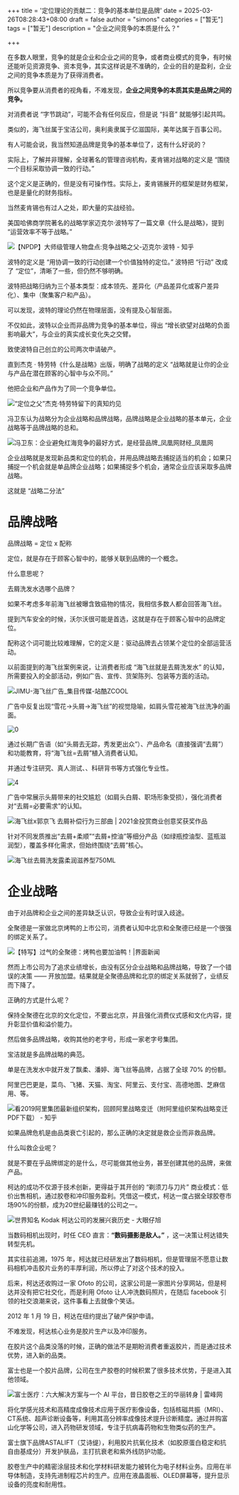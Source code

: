 +++
title = '定位理论的贡献二：竞争的基本单位是品牌'
date = 2025-03-26T08:28:43+08:00
draft = false
author = "simons"
categories = ["暂无"]
tags = ["暂无"]
description = "企业之间竞争的本质是什么？"

+++

在多数人眼里，竞争的就是企业和企业之间的竞争，或者商业模式的竞争，有时候还能听见资源竞争、资本竞争，其实这样说是不准确的，企业的目的是盈利，企业之间的竞争本质是为了获得消费者。

所以竞争要从消费者的视角看，不难发现，**企业之间竞争的本质其实是品牌之间的竞争。**

对消费者说 “字节跳动”，可能不会有任何反应，但是说 “抖音” 就能够引起共鸣。

类似的，海飞丝属于宝洁公司，奥利奥隶属于亿滋国际，美年达属于百事公司。

有人可能会说，我当然知道品牌是竞争的基本单位了，这有什么好说的？

实际上，了解并非理解，全球著名的管理咨询机构，麦肯锡对战略的定义是 “围绕一个目标采取协调一致的行动。”

这个定义是正确的，但是没有可操作性。实际上，麦肯锡展开的框架是财务框架，也是是量化的财务指标。

当然麦肯锡也有过人之处，即大量的实战经验。

美国哈佛商学院著名的战略学家迈克尔·波特写了一篇文章《什么是战略》，提到 “运营效率不等于战略。”

![【NPDP】大师级管理人物盘点:竞争战略之父-迈克尔·波特 - 知乎](https://pica.zhimg.com/v2-5731bfd8c17cbafab652d9f8db41c4be_720w.jpg?source=172ae18b)

波特的定义是 “用协调一致的行动创建一个价值独特的定位。” 波特把 “行动” 改成了 “定位”，清晰了一些，但仍然不够明确。

波特把战略归纳为三个基本类型：成本领先、差异化（产品差异化或客户差异化）、集中（聚集客户和产品）。

可以发现，波特的理论仍然在物理层面，没有提及心智层面。

不仅如此，波特以企业而非品牌为竞争的基本单位，得出 “增长欲望对战略的负面影响最大”，与企业的真实成长变化失之交臂。

致使波特自己创立的公司两次申请破产。

直到杰克 · 特劳特《什么是战略》出版，明确了战略的定义 “战略就是让你的企业与产品在潜在顾客的心智中与众不同。”

他把企业和产品作为了同一个竞争单位。

![“定位之父”杰克·特劳特留下的真知灼见](https://ts1.tc.mm.bing.net/th/id/R-C.a32eaf1b552a45b4a7c90849dc0ddb87?rik=AGqq1YNdeJMDrA&riu=http%3a%2f%2fyunrun.com.cn%2fupload%2f201706%2f09%2f201706091416259480.png&ehk=2CP827ePl9C39tsOX7n7YQL%2fSSfauEpDdE1zY96Z1SY%3d&risl=&pid=ImgRaw&r=0)

冯卫东认为战略分为企业战略和品牌战略，品牌战略是企业战略的基本单元，企业战略等于品牌战略的总和。

![冯卫东：企业避免红海竞争的最好方式，是经营品牌_凤凰网财经_凤凰网](https://d.ifengimg.com/q100/img1.ugc.ifeng.com/newugc/20210531/14/wemedia/e33a7edb1117355930c84e0746fe97ee46ff240b_size1266_w3276_h2184.jpeg)

企业战略就是发现新品类和定位的机会，并用品牌战略去捕捉适当的机会；如果只捕捉一个机会就是单品牌企业战略；如果捕捉多个机会，通常企业应该采取多品牌战略。

这就是 “战略二分法”



# 品牌战略

品牌战略 = 定位 x 配称

定位，就是存在于顾客心智中的，能够关联到品牌的一个概念。

什么意思呢？

去屑洗发水选哪个品牌？

如果不考虑多年前海飞丝被曝含致癌物的情况，我相信多数人都会回答海飞丝。

提到汽车安全的时候，沃尔沃很可能是首选，这就是存在于顾客心智中的品牌定位。

配称这个词可能比较难理解，它的定义是：驱动品牌去占领某个定位的全部运营活动。

以前面提到的海飞丝案例来说，让消费者形成 “海飞丝就是去屑洗发水” 的认知，所需要投入的全部活动，例如广告、宣传、货架陈列、包装等方面的活动。

![JIMU-海飞丝广告_集目传媒-站酷ZCOOL](https://tse2-mm.cn.bing.net/th/id/OIP-C.6hfh1sMeJKQdiDOdTiFkEgHaEK?rs=1&pid=ImgDetMain)

广告中反复出现“雪花→头屑→海飞丝”的视觉隐喻，如肩头雪花被海飞丝洗净的画面。

![0](https://ts1.tc.mm.bing.net/th/id/R-C.93c818c5036a9ca3f033caa436a7f44d?rik=WqICrK%2fzsF858g&riu=http%3a%2f%2fsocialbeta.oss-cn-hangzhou.aliyuncs.com%2fupload%2f24325-1672710350.jpg&ehk=2pXl66vumrPhj3173WGS8y5zpMF51vseWL3p9gUiB%2fY%3d&risl=&pid=ImgRaw&r=0)

通过长期广告语（如“头屑去无踪，秀发更出众”）、产品命名（直接强调“去屑”）和功能教育，将“海飞丝=去屑”植入消费者认知。

并通过专注研究、真人测试、、科研背书等方式强化专业性。

![4](https://ts1.tc.mm.bing.net/th/id/R-C.ea3f4d0271fe8e124ab2b6731de11565?rik=On2y86Z6B7GCKw&riu=http%3a%2f%2fsocialbeta.oss-cn-hangzhou.aliyuncs.com%2fupload%2f24325-1691478318.jpg&ehk=OBod7du8d3HgSaXnL9dFaICtIlq2x9lA91P8kJ2k1q0%3d&risl=&pid=ImgRaw&r=0)

广告中常展示头屑带来的社交尴尬（如肩头白屑、职场形象受损），强化消费者对“去屑=必要需求”的认知。

![海飞丝x郭京飞 去屑补偿行为三部曲 | 2021金投赏商业创意奖获奖作品](https://roifestival-storage.www.comocloud.net/roifestival/2021/06/18/202106181513566ccfd86d.png)

针对不同发质推出“去屑+柔顺”“去屑+控油”等细分产品（如绿瓶控油型、蓝瓶滋润型），覆盖多样化需求，但始终围绕“去屑”核心。

![海飞丝去屑洗发露柔润滋养型750ML](https://www.yaoxuangou.cn/imgextra/pro/2021/12/30/84339d8cd02fe7299238cd9b7a519f1b3f9c8f3e-GXXX.jpg)



# 企业战略

由于对品牌和企业之间的差异缺乏认识，导致企业有时误入歧途。

全聚德是一家做北京烤鸭的上市公司，消费者认知中北京和全聚德已经是一个很强的绑定关系了。

![【特写】过气的全聚德：烤鸭也要加油鸭！|界面新闻](https://img3.jiemian.com/101/original/20190315/155258280634470900.jpg)

然而上市公司为了追求业绩增长，由没有区分企业战略和品牌战略，导致了一个错误的决策 —— 开放加盟。结果就是全聚德品牌和北京的绑定关系就弱了，业绩反而下降了。

正确的方式是什么呢？

保持全聚德在北京的文化定位，不要出北京，并且强化消费仪式感和文化内容，提升彰显价值和溢价能力。

然后做多品牌战略，收购其他的老字号，形成一家老字号集团。

宝洁就是多品牌战略的典范。

单是在洗发水中就开发了飘柔、潘婷、海飞丝等品牌，占据了全球 70% 的份额。

阿里巴巴更是，菜鸟、飞猪、天猫、淘宝、阿里云、支付宝、高德地图、芝麻信用、等。

![看2019阿里集团最新组织架构，回顾阿里战略变迁（附阿里组织架构战略变迁PDF下载） - 知乎](https://pic1.zhimg.com/v2-08892b6a4f9c94ff96c1e80f4d94f7e5_r.jpg)

如果品牌危机是由品类衰亡引起的，那么正确的决定就是救企业而非救品牌。

什么叫救企业呢？

就是不要在乎品牌绑定的是什么，尽可能做其他业务，甚至创建其他的品牌，来做产品。

柯达的成功不仅源于技术创新，更得益于其开创的 “剃须刀与刀片” 商业模式：低价出售相机，通过胶卷和冲印服务盈利。凭借这一模式，柯达一度占据全球胶卷市场90%的份额，成为20世纪最赚钱的公司之一。

![世界知名 Kodak 柯达公司的发展兴衰历史 - 大眼仔旭](https://ts1.tc.mm.bing.net/th/id/R-C.a98b20daa373f92397ff8a2bd65ac582?rik=IbAkwJBrYhTaXA&riu=http%3a%2f%2fwww.dayanzai.me%2fimage%2fpage%2f2022-03-24_113627.jpg&ehk=DgBJW5Jc8fZ5jkn5H4t2WKxQzY6TkGMVrxz8Zqh0To0%3d&risl=&pid=ImgRaw&r=0)

当数码相机出现时，时任 CEO 直言：**“数码摄影是敌人。”** ，这一决策让柯达错失转型先机。

其实往前追溯，1975 年，柯达就已经研发出了数码相机，但是管理层不愿意让数码相机冲击胶片业务的丰厚利润，所以停止了对这个技术的投入。

后来，柯达还收购过一家 Ofoto 的公司，这家公司是一家图片分享网站，但是柯达并没有把它社交化，而是利用 Ofoto 让人冲洗数码照片，在随后 facebook 引领的社交浪潮来说，这件事看上去就像个笑话。

2012 年 1 月 19 日，柯达在纽约提出了破产保护申请。

不难发现，柯达核心业务是胶片生产以及冲印服务。

在胶片这个品类没落的时候，正确的做法不是期盼消费者重返胶片，而是通过技术优势，进入新的品类。

富士也是一个胶片品牌，公司在生产胶卷的时候积累了很多技术优势，于是进入其他领域。

![富士医疗：六大解决方案与一个 AI 平台，昔日胶卷之王的华丽转身 | 雷峰网](https://tse1-mm.cn.bing.net/th/id/OIP-C.6twLkHNf91YX4lLUQeP0EQHaEK?rs=1&pid=ImgDetMain)

将化学感光技术和高精度成像技术应用于医疗影像设备，包括核磁共振（MRI）、CT系统、超声诊断设备等，利用其高分辨率成像技术提升诊断精度。通过并购富山化学等公司，进入药物研发领域，专注于抗病毒药物和生物类似药的生产。

富士旗下品牌ASTALIFT（艾诗缇），利用胶片抗氧化技术（如胶原蛋白稳定和抗自由基成分）开发护肤品，主打抗衰老和紫外线防护功能。

胶卷生产中的精密涂层技术和化学材料研发能力被转化为电子材料业务。应用在半导体制造，支持先进制程芯片的生产。应用在液晶面板、OLED屏幕等，提升显示设备的亮度和耐用性。
